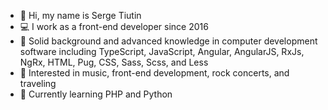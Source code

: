 - 👋 Hi, my name is Serge Tiutin
- :computer: I work as a front-end developer since 2016
- :muscle: Solid background and advanced knowledge in computer development software including TypeScript, JavaScript, Angular, AngularJS, RxJs, NgRx, HTML, Pug, CSS, Sass, Scss, and Less
- 👀 Interested in music, front-end development, rock concerts, and traveling
- 🌱 Currently learning PHP and Python
